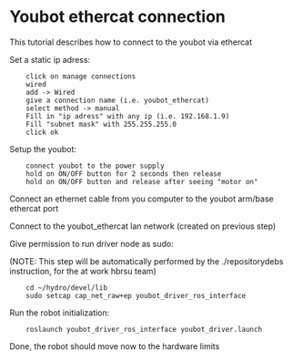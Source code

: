 Youbot ethercat connection
==========================

This tutorial describes how to connect to the youbot via ethercat

Set a static ip adress:

		click on manage connections
		wired
		add -> Wired
		give a connection name (i.e. youbot_ethercat)
		select method -> manual
		Fill in "ip adress" with any ip (i.e. 192.168.1.9)
		Fill "subnet mask" with 255.255.255.0
		click ok
		
Setup the youbot:

		connect youbot to the power supply
		hold on ON/OFF button for 2 seconds then release
		hold on ON/OFF button and release after seeing "motor on"
		
Connect an ethernet cable from you computer to the youbot arm/base ethercat port

Connect to the youbot_ethercat lan network (created on previous step)

Give permission to run driver node as sudo: 

(NOTE: This step will be automatically performed by the ./repositorydebs instruction, for the at work hbrsu team)

		cd ~/hydro/devel/lib
		sudo setcap cap_net_raw+ep youbot_driver_ros_interface

Run the robot initialization:

		roslaunch youbot_driver_ros_interface youbot_driver.launch

Done, the robot should move now to the hardware limits
